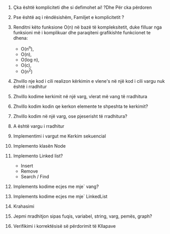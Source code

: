 1. Çka është kompliciteti dhe si defimohet ai! ?Dhe Për cka përdoren

2. Pse është aq i rëndësishëm, Familjet e komplicitetit ?

3. Renditni këto funksione O(n) në bazë të kompleksitetit, duke filluar nga funksioni më i komplikuar dhe paraqiteni grafikishte funkcionet te dhena:

   - O(n<sup>n</sup>),
   - O(n),
   - O(log n),
   - O(c),
   - O(n<sup>2</sup>)

4. Zhvillo nje kod i cili realizon kërkimin e vlene's në një kod
   i cili vargu nuk është i rradhitur

5. Zhvillo kodime kerkimit në një varg, vlerat më vang të rradhitura

6. Zhvillo kodim kodin qe kerkon elemente te shpeshta te kerkimit?

7. Zhvillo kodim në një varg, ose pjeserisht të rradhitura?

8. A është vargu i rradhitur

9. Implementimi i vargut me Kerkim sekuencial

10. Implemento klasën Node

11. Implemento Linked list?
    - Insert
    - Remove
    - Search / Find
    
12. Implements kodime ecjes me mje` vang?

13. Implements kodime ecjes me mje` LinkedList

14. Krahasimi

15. Jepmi пradhitjon sipas fuqis, variabel, string, varg, pemës, graph?

16. Verifikimi i korrektësisë së përdorimit të Kllapave
